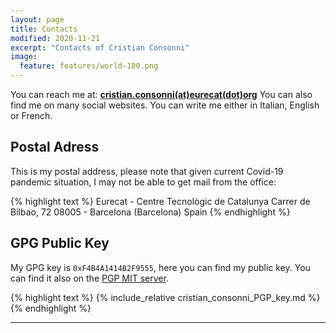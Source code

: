 ```yaml
---
layout: page
title: Contacts
modified: 2020-11-21
excerpt: "Contacts of Cristian Consonni"
image:
  feature: features/world-180.png
---
```


You can reach me at:
**[cristian.consonni(at)eurecat(dot)org](mailto:cristian.consonni(at)eurecat(dot)org)**
You can also find me on many social websites. You can write me either
in Italian, English or French.

## Postal Adress

This is my postal address, please note that given current Covid-19 pandemic
situation, I may not be able to get mail from the office:

{% highlight text %}
Eurecat - Centre Tecnològic de Catalunya
Carrer de Bilbao, 72
08005 - Barcelona (Barcelona)
Spain
{% endhighlight %}

## GPG Public Key

My GPG key is `0xF4B4A1414B2F9555`, here you can find my public key<a
class="collapsible inactive" id='mykey' href="#"></a>. You can find it also on
the [PGP MIT server](https://pgp.mit.edu/pks/lookup?op=vindex&search=0xF4B4A1414B2F9555).
<div class="collapsible" id='mykey'>
{% highlight text %}
{% include_relative cristian_consonni_PGP_key.md %}
{% endhighlight %}
</div>

---
